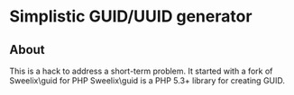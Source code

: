 # Simplistic GUID/UUID generator

## About
This is a hack to address a short-term problem.
It started with a fork of Sweelix\guid for PHP
Sweelix\guid is a PHP 5.3+ library for creating GUID.
